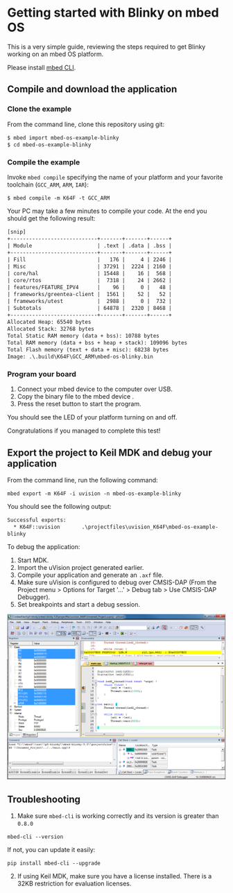 # Getting started with Blinky on mbed OS

This is a very simple guide, reviewing the steps required to get Blinky working on an mbed OS platform.

Please install [mbed CLI](https://github.com/ARMmbed/EPR-Getting-Started#setting-up-your-environment).

## Compile and download the application

### Clone the example

From the command line, clone this repository using git:

```
$ mbed import mbed-os-example-blinky
$ cd mbed-os-example-blinky
```

### Compile the example

Invoke `mbed compile` specifying the name of your platform and your favorite toolchain (`GCC_ARM`, `ARM`, `IAR`):

```
$ mbed compile -m K64F -t GCC_ARM
```

Your PC may take a few minutes to compile your code. At the end you should get the following result:

```
[snip]
+----------------------------+-------+-------+------+
| Module                     | .text | .data | .bss |
+----------------------------+-------+-------+------+
| Fill                       |   176 |     4 | 2246 |
| Misc                       | 37291 |  2224 | 2160 |
| core/hal                   | 15448 |    16 |  568 |
| core/rtos                  |  7318 |    24 | 2662 |
| features/FEATURE_IPV4      |    96 |     0 |   48 |
| frameworks/greentea-client |  1561 |    52 |   52 |
| frameworks/utest           |  2988 |     0 |  732 |
| Subtotals                  | 64878 |  2320 | 8468 |
+----------------------------+-------+-------+------+
Allocated Heap: 65540 bytes
Allocated Stack: 32768 bytes
Total Static RAM memory (data + bss): 10788 bytes
Total RAM memory (data + bss + heap + stack): 109096 bytes
Total Flash memory (text + data + misc): 68238 bytes
Image: .\.build\K64F\GCC_ARM\mbed-os-blinky.bin                  
```

### Program your board

1. Connect your mbed device to the computer over USB.
1. Copy the binary file to the mbed device .
1. Press the reset button to start the program.

You should see the LED of your platform turning on and off.

Congratulations if you managed to complete this test!

## Export the project to Keil MDK and debug your application

From the command line, run the following command:

```
mbed export -m K64F -i uvision -n mbed-os-example-blinky
```

You should see the following output:

```
Successful exports:
  * K64F::uvision       .\projectfiles\uvision_K64F\mbed-os-example-blinky
```

To debug the application:

1. Start MDK.
1. Import the uVision project generated earlier.
1. Compile your application and generate an `.axf` file.
1. Make sure uVision is configured to debug over CMSIS-DAP (From the Project menu > Options for Target '...' > Debug tab > Use CMSIS-DAP Debugger).
1. Set breakpoints and start a debug session.

![Image of uVision](img/uvision.png)

## Troubleshooting

1. Make sure `mbed-cli` is working correctly and its version is greater than `0.8.0`

 ```
 mbed-cli --version
 ```

 If not, you can update it easily:

 ```
 pip install mbed-cli --upgrade
 ```

2. If using Keil MDK, make sure you have a license installed. There is a 32KB restriction for evaluation licenses.
